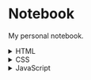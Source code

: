 # Notebook
My personal notebook.

<details><summary>HTML</summary>

</details>

<details><summary>CSS</summary>

</details>

<details><summary>JavaScript</summary>

</details>
